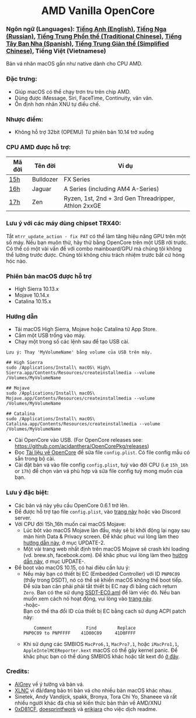 <span align="center">
<h1>AMD Vanilla OpenCore</h1>
</span>

### Ngôn ngữ (Languages): [Tiếng Anh (English)](../README.md), [Tiếng Nga (Russian)](./README_RUS.md), [Tiếng Trung Phồn thể (Traditional Chinese)](./README_CHT.md), [Tiếng Tây Ban Nha (Spanish)](./README_ES.md), [Tiếng Trung Giản thể (Simplified Chinese)](./README_CHS.md), Tiếng Việt (Vietnamese)
Bản vá nhân macOS gần như native dành cho CPU AMD.

### Đặc trưng:
- Giúp macOS có thể chạy trơn tru trên chip AMD.
- Dùng được iMessage, Siri, FaceTime, Continuity, vân vân.
- Ổn định hơn nhân XNU tự điều chế.

### Nhược điểm:
- Không hỗ trợ 32bit (OPEMU) Từ phiên bản 10.14 trở xuống

### CPU AMD được hỗ trợ:
| Mã đời | Tên đời | Ví dụ |
|--------|---------|----------|
|   [15h](https://github.com/AMD-OSX/AMD_Vanilla/tree/opencore/15h_16h)  | Bulldozer | FX Series|
|   [16h](https://github.com/AMD-OSX/AMD_Vanilla/tree/opencore/15h_16h)  | Jaguar | A Series (including AM4 A-Series) |
|   [17h](https://github.com/AMD-OSX/AMD_Vanilla/tree/opencore/17h) | Zen | Ryzen, 1st, 2nd + 3rd Gen Threadripper, Athlon 2xxGE |<br />

### Lưu ý với các máy dùng chipset TRX40:
Tắt `mtrr_update_action - fix PAT` có thể làm tăng hiệu năng GPU trên một số máy. Nếu bạn muôn thử, hãy thử bằng OpenCore trên một USB rời trước. Có thể có một vài vấn đề với combo mainboard/GPU mà chúng tôi không thể lường trước được. Chúng tôi không chiu trách nhiệm trước bất cứ hỏng hóc nào.

### Phiên bản macOS được hỗ trợ
- High Sierra 10.13.x
- Mojave 10.14.x
- Catalina 10.15.x

### Hướng dẫn
- Tải macOS High Sierra, Mojave hoặc Catalina tử App Store.
- Cắm một USB trống vào máy.
- Chạy một trong số các lệnh sau để tạo USB cài.
```
Lưu ý: Thay 'MyVolumeName' bằng volume của USB trên máy.

## High Sierra
sudo /Applications/Install\ macOS\ High\ Sierra.app/Contents/Resources/createinstallmedia --volume /Volumes/MyVolumeName

## Mojave
sudo /Applications/Install\ macOS\ Mojave.app/Contents/Resources/createinstallmedia --volume /Volumes/MyVolumeName

## Catalina
sudo /Applications/Install\ macOS\ Catalina.app/Contents/Resources/createinstallmedia --volume /Volumes/MyVolumeName
```
- Cài OpenCore vào USB. (For OpenCore releases see: https://github.com/acidanthera/OpenCorePkg/releases)
- Đọc [Tài liệu về OpenCore](https://github.com/acidanthera/OpenCorePkg/blob/master/Docs/Configuration.pdf) để sửa file `config.plist`. Có file config mẫu có sẵn trong bộ cài.
- Cài đặt bản vá vào file config `config.plist`, tuỳ vào đời CPU (i.e `15h_16h` or `17h`) để chọn vàn vá phù hợp và sửa file config tuỳ mong muốn của bạn.

### Lưu ý đặc biệt:
- Các bản vá này yêu cầu OpenCore 0.6.1 trở lên.
- Để được hỗ trợ tạo file `config.plist`, vào [trang này](https://dortania.github.io/OpenCore-Install-Guide/) hoặc vào Discord server.
- Với CPU đời 15h_16h muốn cai macOS Mojave:
  - Lúc bôt vào macOS Mojave làn đầu, máy sẽ bị khởi động lại ngay sau màn hình Data & Privacy screen. Để khăc phuc vui lòng làm theo [hướng dẫn này](https://www.insanelymac.com/forum/topic/335877-amd-mojave-kernel-development-and-testing/?do=findComment&comment=2658085), ở mục UPDATE-2.
  - Một vài trang web nhất định trên macOS Mojave sẽ crash khi loading (vd. brew.sh, facebook.com). Để khăc phuc vui lòng làm theo [hướng dẫn này](https://www.insanelymac.com/forum/topic/335877-amd-mojave-kernel-development-and-testing/?do=findComment&comment=2661857), ơ mục UPDATE-.
- Để boot vào macOS 10.15, có hai điêu cần lưu ý:
  - Nếu máy bạn có thiết bị EC (Embedded Controller) với ID `PNP0C09` (thấy trong DSDT), nó có thể sẽ khiến macOS không thể boot tiếp. Để sửa ban cân phải phải tắt thiết bị EC nay đi bằng cách return `Zero`. Ban có the sử dụng [SSDT-EC0.aml](./Extra/SSDT-EC0.aml) để làm việc đó. Nếu ban muốn xem cách nó hoạt động, vui lòng vào [trang này](https://github.com/acidanthera/OpenCorePkg/blob/5e020bb06b33f12fa8b404cc3d1effaa5fbc00ea/Docs/AcpiSamples/SSDT-EC.dsl#L33). <br> -hoặc- <br> Bạn có thể tha đổi ID của thiết bị EC bằng cach sử dụng ACPI patch này:
    ```
        Comment             Find        Replace
    PNP0C09 to PNPFFFF    41D00C09     41D0FFFF
    ```
  - Khi sử dụng các SMBIOS `MacPro6,1`, `MacPro7,1`, hoặc `iMacPro1,1`, `AppleIntelMCEReporter.kext` macOS có thể gây kernel panic. Để khăc phục bạn có thể dùng SMBIOS khác hoặc tắt kext đó [ở đây](../Extra/).

### Credits:
- [AlGrey](https://github.com/AlGreyy) về ý tưởng và bản vá.
- [XLNC](https://github.com/XLNCs) vì đã/đang bảo trì bản vá cho nhiều bản macOS khác nhau.
- Sinetek, Andy Vandijck, spakk, Bronya, Tora Chi Yo, Shaneee và rất nhiều người khác đã chia sẻ kiến thức bản thân về AMD/XNU
- [0xD81CF](https://github.com/0xD81CF), [doesprintfwork](https://github.com/doesprintfwork) và [erikjara](https://github.com/erikjara) cho việc dịch readme.
